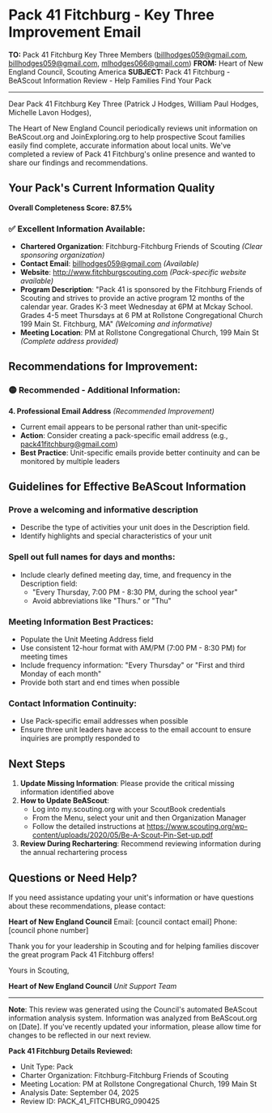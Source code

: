 # Pack 41 Fitchburg - Key Three Improvement Email

**TO:** Pack 41 Fitchburg Key Three Members (billhodges059@gmail.com, billhodges059@gmail.com, mlhodges066@gmail.com)
**FROM:** Heart of New England Council, Scouting America
**SUBJECT:** Pack 41 Fitchburg - BeAScout Information Review - Help Families Find Your Pack

---

Dear Pack 41 Fitchburg Key Three (Patrick J Hodges, William Paul Hodges, Michelle Lavon Hodges),

The Heart of New England Council periodically reviews unit information on BeAScout.org and JoinExploring.org to help prospective Scout families easily find complete, accurate information about local units. We've completed a review of Pack 41 Fitchburg's online presence and wanted to share our findings and recommendations.

## Your Pack's Current Information Quality

**Overall Completeness Score: 87.5%**

### ✅ **Excellent Information Available:**
- **Chartered Organization**: Fitchburg-Fitchburg Friends of Scouting *(Clear sponsoring organization)*
- **Contact Email**: billhodges059@gmail.com *(Available)*
- **Website**: http://www.fitchburgscouting.com *(Pack-specific website available)*
- **Program Description**: "Pack 41 is sponsored by the Fitchburg Friends of Scouting and strives to provide an active program 12 months of the calendar year. Grades K-3 meet Wednesday at 6PM at Mckay School. Grades 4-5 meet Thursdays at 6 PM at Rollstone Congregational Church 199 Main St. Fitchburg, MA" *(Welcoming and informative)*
- **Meeting Location**: PM at Rollstone Congregational Church, 199 Main St *(Complete address provided)*

## Recommendations for Improvement:

### 🟡 **Recommended - Additional Information:**

**4. Professional Email Address** *(Recommended Improvement)*
- Current email appears to be personal rather than unit-specific
- **Action**: Consider creating a pack-specific email address (e.g., pack41fitchburg@gmail.com)
- **Best Practice**: Unit-specific emails provide better continuity and can be monitored by multiple leaders

## Guidelines for Effective BeAScout Information

### **Prove a welcoming and informative description**
- Describe the type of activities your unit does in the Description field.
- Identify highlights and special characteristics of your unit

### **Spell out full names for days and months:**
- Include clearly defined meeting day, time, and frequency in the Description field:
  - "Every Thursday, 7:00 PM - 8:30 PM, during the school year"
  - Avoid abbreviations like "Thurs." or "Thu"

### **Meeting Information Best Practices:**
- Populate the Unit Meeting Address field
- Use consistent 12-hour format with AM/PM (7:00 PM - 8:30 PM) for meeting times
- Include frequency information: "Every Thursday" or "First and third Monday of each month"
- Provide both start and end times when possible

### **Contact Information Continuity:**
- Use Pack-specific email addresses when possible
- Ensure three unit leaders have access to the email account to ensure inquiries are promptly responded to

## Next Steps

1. **Update Missing Information**: Please provide the critical missing information identified above
2. **How to Update BeAScout**: 
   - Log into my.scouting.org with your ScoutBook credentials
   - From the Menu, select your unit and then Organization Manager
   - Follow the detailed instructions at
     https://www.scouting.org/wp-content/uploads/2020/05/Be-A-Scout-Pin-Set-up.pdf
3. **Review During Rechartering**: Recommend reviewing information during the annual rechartering process

## Questions or Need Help?

If you need assistance updating your unit's information or have questions about these recommendations, please contact:

**Heart of New England Council**
Email: [council contact email]
Phone: [council phone number]

Thank you for your leadership in Scouting and for helping families discover the great program Pack 41 Fitchburg offers!

Yours in Scouting,

**Heart of New England Council**
*Unit Support Team*

---

**Note**: This review was generated using the Council's automated BeAScout information analysis system. Information was analyzed from BeAScout.org on [Date]. If you've recently updated your information, please allow time for changes to be reflected in our next review.

**Pack 41 Fitchburg Details Reviewed:**
- Unit Type: Pack
- Charter Organization: Fitchburg-Fitchburg Friends of Scouting
- Meeting Location: PM at Rollstone Congregational Church, 199 Main St
- Analysis Date: September 04, 2025
- Review ID: PACK_41_FITCHBURG_090425